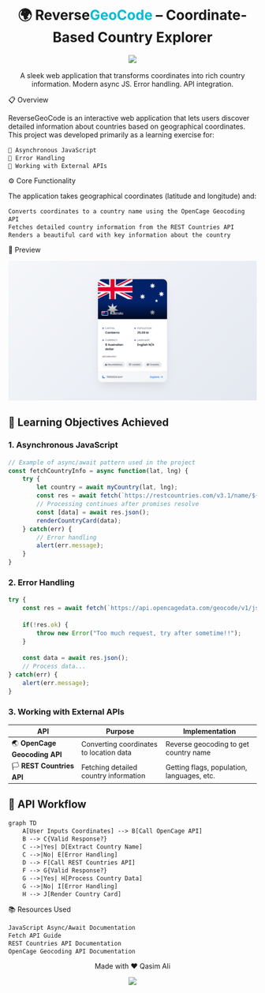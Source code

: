 <h1 align="center">🌍 Reverse<span style="color:#00bcd4">GeoCode</span> – Coordinate-Based Country Explorer</h1> <p align="center"> <img src="https://img.shields.io/badge/ReverseGeoCode-Explorer-blueviolet?style=for-the-badge&logo=javascript"> </p> <p align="center"> A sleek web application that transforms coordinates into rich country information. Modern async JS. Error handling. API integration. </p>
📋 Overview

ReverseGeoCode is an interactive web application that lets users discover detailed information about countries based on geographical coordinates. This project was developed primarily as a learning exercise for:

    📡 Asynchronous JavaScript
    🚨 Error Handling
    🔌 Working with External APIs

⚙️ Core Functionality

The application takes geographical coordinates (latitude and longitude) and:

    Converts coordinates to a country name using the OpenCage Geocoding API
    Fetches detailed country information from the REST Countries API
    Renders a beautiful card with key information about the country

🌠 Preview
<p align="center"> <img src="\src\Screenshot 2025-05-15 003331.png" alt="ReverseGeoCode Country Card"> </p>

## 🧠 Learning Objectives Achieved

### 1. Asynchronous JavaScript
```javascript
// Example of async/await pattern used in the project
const fetchCountryInfo = async function(lat, lng) {
    try {
        let country = await myCountry(lat, lng);
        const res = await fetch(`https://restcountries.com/v3.1/name/${country}`);
        // Processing continues after promises resolve
        const [data] = await res.json();
        renderCountryCard(data);
    } catch(err) {
        // Error handling
        alert(err.message);
    }
}
```

### 2. Error Handling
```javascript
try {
    const res = await fetch(`https://api.opencagedata.com/geocode/v1/json?q=${lat}%2C+${lng}&key=${apiKey}`);
    
    if(!res.ok) {
        throw new Error("Too much request, try after sometime!!");
    }
    
    const data = await res.json();
    // Process data...
} catch(err) {
    alert(err.message);
}
```

### 3. Working with External APIs

| API | Purpose | Implementation |
|-----|---------|---------------|
| 🌏 **OpenCage Geocoding API** | Converting coordinates to location data | Reverse geocoding to get country name |
| 🏳️ **REST Countries API** | Fetching detailed country information | Getting flags, population, languages, etc. |

## 🔄 API Workflow
```mermaid
graph TD
    A[User Inputs Coordinates] --> B[Call OpenCage API]
    B --> C{Valid Response?}
    C -->|Yes| D[Extract Country Name]
    C -->|No| E[Error Handling]
    D --> F[Call REST Countries API]
    F --> G{Valid Response?}
    G -->|Yes| H[Process Country Data]
    G -->|No| I[Error Handling]
    H --> J[Render Country Card]
```
📚 Resources Used

    JavaScript Async/Await Documentation
    Fetch API Guide
    REST Countries API Documentation
    OpenCage Geocoding API Documentation

<p align="center"> Made with ❤️ Qasim Ali </p> <p align="center"> <a href="https://github.com/yourusername"> <img src="https://img.shields.io/badge/GitHub-100000?style=for-the-badge&logo=github&logoColor=white"> </a> </p>
